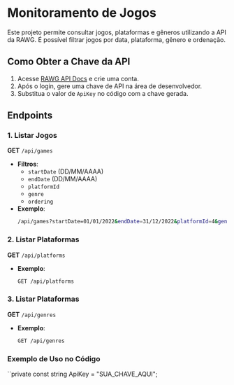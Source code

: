 # Monitoramento de Jogos

Este projeto permite consultar jogos, plataformas e gêneros utilizando a API da RAWG. É possível filtrar jogos por data, plataforma, gênero e ordenação.

## Como Obter a Chave da API

1. Acesse [RAWG API Docs](https://rawg.io/apidocs) e crie uma conta.
2. Após o login, gere uma chave de API na área de desenvolvedor.
3. Substitua o valor de `ApiKey` no código com a chave gerada.

## Endpoints

### 1. Listar Jogos

**GET** `/api/games`

- **Filtros**:
  - `startDate` (DD/MM/AAAA)
  - `endDate` (DD/MM/AAAA)
  - `platformId`
  - `genre`
  - `ordering`
- **Exemplo**:
  ```bash
  /api/games?startDate=01/01/2022&endDate=31/12/2022&platformId=4&genre=action&ordering=-released


### 2. Listar Plataformas

**GET** `/api/platforms`

- **Exemplo**:
  ```bash
  GET /api/platforms

### 3. Listar Plataformas

**GET** `/api/genres`

- **Exemplo**:
  ```bash
  GET /api/genres

### Exemplo de Uso no Código
``private const string ApiKey = "SUA_CHAVE_AQUI";

